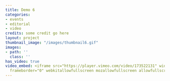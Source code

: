 ```yaml
---
title: Demo 6
categories:
- events
- editorial
- video
credits: some credit go here
layout: project
thumbnail_image: "/images/thumbnail6.gif"
images:
- path: ''
  class: ''
has_video: true
video_embed: <iframe src="https://player.vimeo.com/video/173522131" width="1280" height="720"
  frameborder="0" webkitallowfullscreen mozallowfullscreen allowfullscreen></iframe>
---
```


